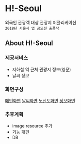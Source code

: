 # H!-Seoul
외국인 관광객 대상 관광지 어플리케이션  
`2018년 서울시 앱 공모전 출품작`

## About H!-Seoul
### 제공서비스
* 지하철 역 근처 관광지 정보(영문)
* 날씨 정보

### 화면구성
[메인화면](/img/main.jpg) 
[날씨화면](/img/weather.png) 
[노선도화면](/img/line.jpg) 
[정보화면](/img/tour.jpg) 

### 추후계획
* image resource 추가
* 기능 개편
* DB 
